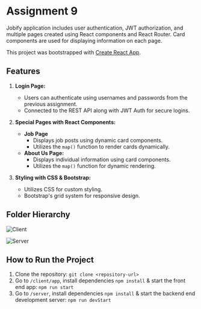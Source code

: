 # Assignment 9

Jobify application includes user authentication, JWT authorization, and multiple pages created using React components and React Router. Card components are used for displaying information on each page.

This project was bootstrapped with [Create React App](https://github.com/facebook/create-react-app).

## Features

1. **Login Page:**
   - Users can authenticate using usernames and passwords from the previous assignment.
   - Connected to the REST API along with JWT Auth for secure logins.

2. **Special Pages with React Components:**
   - **Job Page**
     - Displays job posts using dynamic card components.
     - Utilizes the `map()` function to render cards dynamically.
   - **About Us Page:**
     - Displays individual information using card components.
     - Utilizes the `map()` function for dynamic rendering.

3. **Styling with CSS & Bootstrap:**
   - Utilizes CSS for custom styling.
   - Bootstrap's grid system for responsive design.

## Folder Hierarchy
![Client](https://github.com/shashidhara-ruchika/INFO6150_Shashidhara_Ruchika_002245068/assets/144740650/211ea63d-a74a-403c-9ba8-7a3308fbcac0)

![Server](https://github.com/shashidhara-ruchika/INFO6150_Shashidhara_Ruchika_002245068/assets/144740650/fc00fc96-5787-4714-b22b-64d03b18e4af)

## How to Run the Project

1. Clone the repository: `git clone <repository-url>`
2. Go to `/client/app`, install dependencies `npm install` & start the front end app: `npm run start`
3. Go to `/server`, install dependencies `npm install` & start the backend end development server: `npm run devStart`
